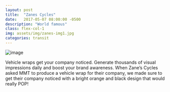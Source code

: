 ```yaml
---
layout: post
title:  "Zanes Cycles"
date:   2017-05-07 08:00:00 -0500
description: "World famous"
class: flex-col-1
img: assets/img/zanes-img1.jpg
categories: transit
---
```

![image](../../assets/img/zanes-hero.jpg "Zane's Hero")

<span>V</span>ehicle wraps get your company noticed. Generate thousands of visual impressions daily and boost your brand awareness. When Zane’s Cycles asked MMT to produce a vehicle wrap for their company, we made sure to get their company noticed with a bright orange and black design that would really POP!

